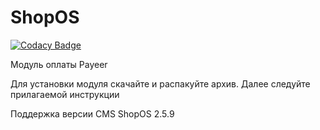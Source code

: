 ShopOS
======

[![Codacy Badge](https://api.codacy.com/project/badge/Grade/562c9b763b4d4740acfc0b20529e2da7)](https://app.codacy.com/manual/i5golfzaa/ShopOS-2.5.9?utm_source=github.com&utm_medium=referral&utm_content=i5golfzaa/ShopOS-2.5.9&utm_campaign=Badge_Grade_Dashboard)

Модуль оплаты Payeer

Для установки модуля скачайте и распакуйте архив.
Далее следуйте прилагаемой инструкции

Поддержка версии CMS ShopOS 2.5.9